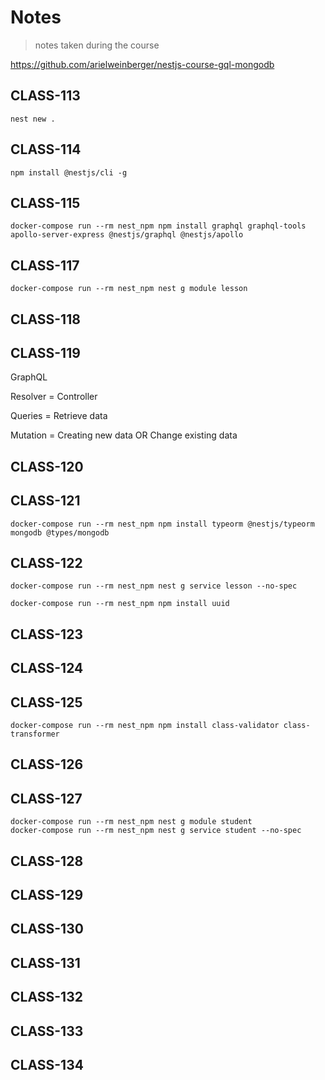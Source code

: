 # Notes

> notes taken during the course

https://github.com/arielweinberger/nestjs-course-gql-mongodb

## CLASS-113

```
nest new .
```



## CLASS-114

```
npm install @nestjs/cli -g
```
## CLASS-115

```
docker-compose run --rm nest_npm npm install graphql graphql-tools apollo-server-express @nestjs/graphql @nestjs/apollo
```
## CLASS-117

```
docker-compose run --rm nest_npm nest g module lesson
```
## CLASS-118

## CLASS-119

GraphQL  

Resolver = Controller  

Queries = Retrieve data  

Mutation = Creating new data OR Change existing data  
## CLASS-120

## CLASS-121

```
docker-compose run --rm nest_npm npm install typeorm @nestjs/typeorm mongodb @types/mongodb
```
## CLASS-122

```
docker-compose run --rm nest_npm nest g service lesson --no-spec

docker-compose run --rm nest_npm npm install uuid
```
## CLASS-123

## CLASS-124

## CLASS-125

```
docker-compose run --rm nest_npm npm install class-validator class-transformer
```
## CLASS-126

## CLASS-127

```
docker-compose run --rm nest_npm nest g module student
docker-compose run --rm nest_npm nest g service student --no-spec
```
## CLASS-128

## CLASS-129

## CLASS-130

## CLASS-131

## CLASS-132

## CLASS-133

## CLASS-134

